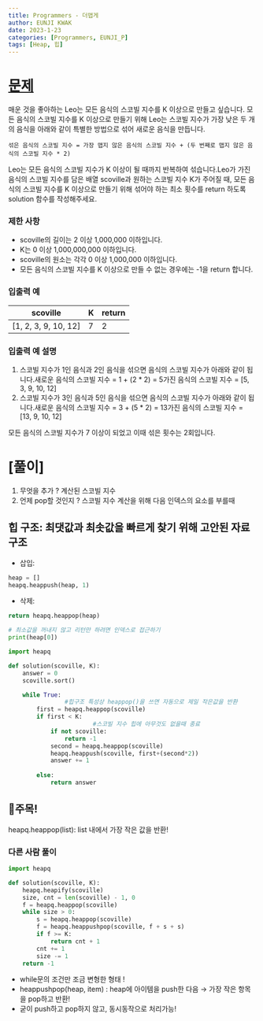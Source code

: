 ```yaml
---
title: Programmers - 더맵게
author: EUNJI KWAK
date: 2023-1-23
categories: [Programmers, EUNJI_P]
tags: [Heap, 힙]
---
```


# [문제](https://school.programmers.co.kr/learn/courses/30/lessons/42626)

매운 것을 좋아하는 Leo는 모든 음식의 스코빌 지수를 K 이상으로 만들고 싶습니다. 모든 음식의 스코빌 지수를 K 이상으로 만들기 위해 Leo는 스코빌 지수가 가장 낮은 두 개의 음식을 아래와 같이 특별한 방법으로 섞어 새로운 음식을 만듭니다.

`섞은 음식의 스코빌 지수 = 가장 맵지 않은 음식의 스코빌 지수 + (두 번째로 맵지 않은 음식의 스코빌 지수 * 2)`

Leo는 모든 음식의 스코빌 지수가 K 이상이 될 때까지 반복하여 섞습니다.Leo가 가진 음식의 스코빌 지수를 담은 배열 scoville과 원하는 스코빌 지수 K가 주어질 때, 모든 음식의 스코빌 지수를 K 이상으로 만들기 위해 섞어야 하는 최소 횟수를 return 하도록 solution 함수를 작성해주세요.

### 제한 사항

- scoville의 길이는 2 이상 1,000,000 이하입니다.
- K는 0 이상 1,000,000,000 이하입니다.
- scoville의 원소는 각각 0 이상 1,000,000 이하입니다.
- 모든 음식의 스코빌 지수를 K 이상으로 만들 수 없는 경우에는 -1을 return 합니다.

### 입출력 예

| scoville | K | return |
| --- | --- | --- |
| [1, 2, 3, 9, 10, 12] | 7 | 2 |

### 입출력 예 설명

1. 스코빌 지수가 1인 음식과 2인 음식을 섞으면 음식의 스코빌 지수가 아래와 같이 됩니다.새로운 음식의 스코빌 지수 = 1 + (2 * 2) = 5가진 음식의 스코빌 지수 = [5, 3, 9, 10, 12]
2. 스코빌 지수가 3인 음식과 5인 음식을 섞으면 음식의 스코빌 지수가 아래와 같이 됩니다.새로운 음식의 스코빌 지수 = 3 + (5 * 2) = 13가진 음식의 스코빌 지수 = [13, 9, 10, 12]

모든 음식의 스코빌 지수가 7 이상이 되었고 이때 섞은 횟수는 2회입니다.

# [풀이]

1. 무엇을 추가 ? 계산된 스코빌 지수
2. 언제 pop할 것인지 ? 스코빌 지수 계산을 위해 다음 인덱스의 요소를 부를때 

## 힙 구조: **최댓값과 최솟값을 빠르게 찾기 위해 고안된 자료구조**

- 삽입:

```python
heap = [] 
heapq.heappush(heap, 1)
```

- 삭제:

```python
return heapq.heappop(heap)

# 최소값을 꺼내지 않고 리턴만 하려면 인덱스로 접근하기
print(heap[0])
```

```python
import heapq

def solution(scoville, K):
    answer = 0
    scoville.sort()

    while True:
				#힙구조 특성상 heappop()을 쓰면 자동으로 제일 작은값을 반환
        first = heapq.heappop(scoville)
        if first < K:
						#스코빌 지수 힙에 아무것도 없을때 종료
            if not scoville:
                return -1
            second = heapq.heappop(scoville)
            heapq.heappush(scoville, first+(second*2))
            answer += 1
            
        else:
            return answer
```

## 📌주목!

heapq.heappop(list): list 내에서 가장 작은 값을 반환!

### 다른 사람 풀이

```python
import heapq

def solution(scoville, K):
    heapq.heapify(scoville)
    size, cnt = len(scoville) - 1, 0
    f = heapq.heappop(scoville)
    while size > 0:
        s = heapq.heappop(scoville)
        f = heapq.heappushpop(scoville, f + s + s)
        if f >= K:
            return cnt + 1
        cnt += 1
        size -= 1
    return -1
```

- while문의 조건만 조금 변형한 형태 !
- heappushpop(heap, item) : heap에 아이템을 push한 다음 → 가장 작은 항목을 pop하고 반환!
- 굳이 push하고 pop하지 않고, 동시동작으로 처리가능!

